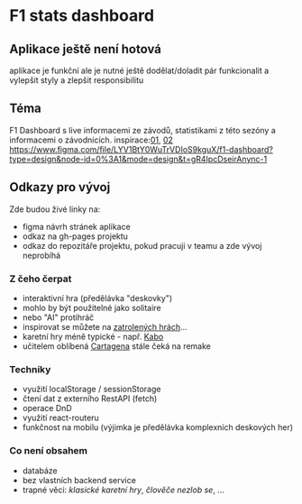 # F1 stats dashboard
## Aplikace ještě není hotová
aplikace je funkční ale je nutné ještě dodělat/doladit pár funkcionalit a vylepšit styly a zlepšit responsibilitu


## Téma

F1 Dashboard s live informacemi ze závodů, statistikami z této sezóny a informacemi o závodnících.
inspirace:[01](https://dribbble.com/shots/11407021-F1-Insights-Dashboard), [02](https://dribbble.com/shots/6746836-F1-Red-Bull-Racing-interface)
https://www.figma.com/file/LYV1BtY0WuTrVDIoS9kguX/f1-dashboard?type=design&node-id=0%3A1&mode=design&t=gR4IpcDseirAnync-1

## Odkazy pro vývoj

Zde budou živé linky na:
- figma návrh stránek aplikace
- odkaz na gh-pages projektu
- odkaz do repozitáře projektu, pokud pracuji v teamu a zde vývoj neprobíhá

### Z čeho čerpat

- interaktivní hra (předělávka "deskovky")
- mohlo by být použitelné jako solitaire
- nebo "AI" protihráč
- inspirovat se můžete na [zatrolených hrách](https://www.zatrolene-hry.cz/katalog-her/?fType=cat&keyword=&theme=-1&category=-1&minlength=-1&maxlength=-1&localization=6%2C+7%2C+8&min_players=1&max_players=1&age=-1)...
- karetní hry méně typické - např. [Kabo](https://www.zatrolene-hry.cz/spolecenska-hra/kabo-8341/)
- učitelem oblíbená [Cartagena](https://www.zatrolene-hry.cz/spolecenska-hra/cartagena-422/) stále čeká na remake

### Techniky

- využití localStorage / sessionStorage
- čtení dat z externího RestAPI (fetch)
- operace DnD
- využití react-routeru
- funkčnost na mobilu (výjimka je předělávka komplexních deskových her)

### Co není obsahem 

- databáze
- bez vlastních backend service
- trapné věci: *klasické karetní hry*, *člověče nezlob se*, ...
